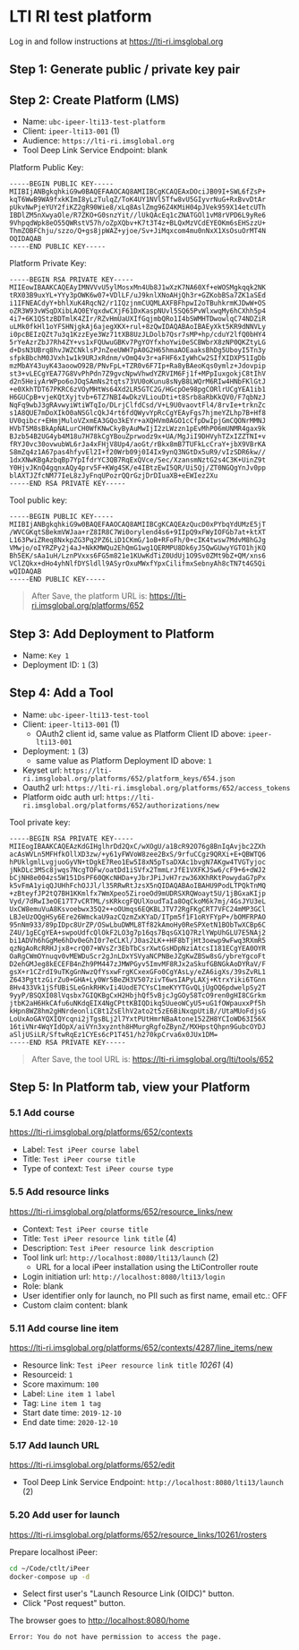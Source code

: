 # LTI RI test platform

Log in and follow instructions at <https://lti-ri.imsglobal.org>

## Step 1: Generate public / private key pair

## Step 2: Create Platform (LMS)

- Name: `ubc-ipeer-lti13-test-platform`
- Client: `ipeer-lti13-001` (1)
- Audience: `https://lti-ri.imsglobal.org`
- Tool Deep Link Service Endpoint: blank

Platform Public Key:

```
-----BEGIN PUBLIC KEY-----
MIIBIjANBgkqhkiG9w0BAQEFAAOCAQ8AMIIBCgKCAQEAxDOciJB09I+SWL6fZsP+
kqT6WwB9WA9fxkKImI8yLzTulqZ/ToK4UY1NVl5Tfw8vU5GIyvrNuG+RxBvvDtAr
pUkvNwPjeYUY2fiKZ2gR90Wie8/xLq8AslZmg96Z4KMiH04pJVek959X14etcUTh
IBDlZM5nXwyaOle/R7ZKO+G0snzYit//lUkQAcEq1cZNATGOl1vM8rVPD6L9yRe6
9VhpqdWpk8eO55QWRstV57h/oZpXQbv+K7t3T4z+BLQxMzVCdEYEOKm6sEHSzzU+
ThmZOBFChju/szzo/Q+gs8jpWAZ+yjoe/Sv+JiMqxcom4mu0nNxX1XsOsuOrMT4N
OQIDAQAB
-----END PUBLIC KEY-----
```

Platform Private Key:

```
-----BEGIN RSA PRIVATE KEY-----
MIIEowIBAAKCAQEAyIMNVVvU5ylMosxMn4Ub8J1wXzK7NA60Xf+eWOSMgkqqk2NK
tRX03B9uxYL+YYy3pOWK6w07+VDlLF/uJ9knlXNoAHjQh3r+GZKobBSa7ZK1aSEd
i1IFNEACdyY+bhlXuK4RqcN2/r1IQzjnmCUQMLAXFBFhpwI2oTBuhkrmKJDwW+OS
oZR3W93vWSqDXibLAQ0EYqxdwCXjF61DxKaspNUvl5SQ65PvWlxwqMy6hCXhh5p4
4i7+6K1QStzBDTmlK4ZIr/RZvHmUaUXIfGqjmbQRo1I4bSWMHTDwowlqC74NDZiR
uLMk0fkHl1oYFSHNjgkAj6ajegXKX+rul+8zQwIDAQABAoIBAEyXkt5KR9dNNVLy
i0pcBEIzQZt7u3q1KzzEye3Wz71tXB8UzJLDolb7Qsr7sMP+hp/cduY2lfQ0bHY4
5rYeAzrZbJ7Rh4ZY+vs1xFQUwuGBKv7PgYOYfxhoYwi0eSCBWbrX8zNP0QKZtyLG
d+DsN3UBrq8hvJWZCNklsPJnZeeUWH7pA0G2H65hmaAOEaaksBhDg5UboyI5Tn3y
sfpkBbchM0JVxh1w1k9URJxRdnm/vOmQ4v3r+aFHF6xIyWhCw2SIfXIDXP51IgDb
mzMbAY43uyK43aoowO92B/PNvFpL+TZR0v6F7Ip+Ra8yBAeoKqs0ymlz+Jdovpip
st3+vLECgYEA77G8VvPhPdn7Z9gvcNpwVhwdYZRVIM6Fj1f+MPpIuxgokjC8tIhV
d2n5HeiyArWPpo6oJOqSAmNs2tqts73VU0oKunu8sNyB8LWQrM6RIw4HNbFKlGtJ
+e0XkhTDT67PKRC6zVOyMHtWs64Xd2LR5GTC2G/HGcpOe98pgCORlrUCgYEA1ib1
H6GUCpB+vjeKQtXyjtvb+6TZ7NBI4wDkzVLiouDti+t8Srb8aRbKkQV0/F7qbNzJ
NqFq9wbJ3gRAvwyiWtiWTqIo/DLrjClfdCsd/V+L9U0vaovtFl4/8rvIe+trknZc
s1A8QUE7mDoXIkO0aNSGlcQkJ4rt6fdQWyvYpRcCgYEAyFgs7hjmeYZLhp7B+Hf8
UV0qibcr+EHmjMuloVZxmEA3GQo3kEYr+aXQHVm0AGO1cCfpDwIpjGmCQONrMMNJ
HVbT5M8sBkApNALurCH0WfKNwCkyByAuMwIjI2zLWzzn1pEvMhP06mUNMR4gax9k
BJzb54B2UG4yb4M18u7H78kCgYBouZprwodz9x+UA/MgJiI9DHVyhTZxIZZTNI+v
fRYJ0vc30ovwubWL6rJa4xFHjV8Up4/aoGt/rBkx8mB7TUFkLcCraY+jbX9VBrKA
S8mZq4z1A67pas4hfyvEl2I+f20Wrb09j0I4Ix9ynQ3NGtDx5uR9/vIzSDR6kw//
1dxXNwKBgAzbqBp7YpIfdrYC3QB7RqExQVce/Sec/XzansmNztG2s4C3K+UinZ9t
Y0HjvJKnQ4gqnxAQy4prv5F+KWg4SK/e4IBtzEwI5QR/Ui5Qj/ZT0NGQgYnJv0pp
blAXTJZfcNM77IeL8zJyFnqUPozrQQrGzjDrDIuaXB+eEWIez2Xu
-----END RSA PRIVATE KEY-----
```

Tool public key:

```
-----BEGIN PUBLIC KEY-----
MIIBIjANBgkqhkiG9w0BAQEFAAOCAQ8AMIIBCgKCAQEAzQucD0xPYbqYdUMzE5jT
/WVCGKqtSBekmVWJaa+rZ8IR8C7Wi0orylend4s6+9IIpQ9xFWyIOFGb7at+ktXT
L163PwiZReq8NxkpZG3Pq2PZ6LiD1CKmG/1oB+RFoFh/0+cIK4twsw7MdvM8hGJg
VMwjo/oIYRZPy2j4aJ+NkKMWQu2EhQmG1wg1QERMPU8Dk6yJ5QwGUwyYGTO1hjKQ
Bh5EK/sAa1uH/LznPVxxs6FG5m821e1KUwKdTiZ0UdUj1O9Sv0ZMt9bZ+QM/xns6
VClZQkx+dHo4yhNlfDYSldll9ASyrOxuMWxfYpxCilifmxSebnyAh8cTN7t4G5Qi
wQIDAQAB
-----END PUBLIC KEY-----
```

> After Save, the platform URL is: <https://lti-ri.imsglobal.org/platforms/652>

## Step 3: Add Deployment to Platform

- Name: `Key 1`
- Deployment ID: `1` (3)

## Step 4: Add a Tool

- Name: `ubc-ipeer-lti13-test-tool`
- Client: `ipeer-lti13-001` (1)
    - OAuth2 client id, same value as Platform Client ID above: `ipeer-lti13-001`
- Deployment: `1` (3)
    - same value as Platform Deployment ID above: `1`
- Keyset url: `https://lti-ri.imsglobal.org/platforms/652/platform_keys/654.json`
- Oauth2 url: `https://lti-ri.imsglobal.org/platforms/652/access_tokens`
- Platform oidc auth url: `https://lti-ri.imsglobal.org/platforms/652/authorizations/new`

Tool private key:

```
-----BEGIN RSA PRIVATE KEY-----
MIIEogIBAAKCAQEAzKdGIHglhrDd2QxC/wXOgU/a1BcR92O76g8BnIqAvjbc2ZXh
acAsWVLn5MFHfkOllXD3zw/+y61yFWVoW8zee2BxS/9rfuCCgz9QRXi+E+QBWTQ6
hPUklgmlLvgjuoGyVN+tDgkE7Reo1Ew5I8xN5pTsaDXAc1bvgN7AKgw4TVGTyjoc
jNkDLc3MSc8jwqs7NcgTOFw/oatDd1iSVfx2TmmLrJfE1VXFKJSw6/cF9+6+dWJ2
bCjNH8e004zs5W151DsPF60QKcNHDa+yJbrJPiJvH7rzw36XKhRKtPowydaG7pPx
k5vFmA1yiqQJUHhFchOJJl/l35RRwRtJzsX5nQIDAQABAoIBAHU9PodLTPQkTnMQ
+zBteyfJP2tQ7BH1KKmlfx7WmXpeo5ZiroeOd9mUDRSXRQWoayt5U/1jBGxaKIjp
Vyd/7dRwI3eOE17T7vCRTML/sKRkcgFQUlXoudTaIa8OqCkoM6k7mj/4GsJYU3eL
UxCW8emuVuA8Ksvoebwx35Q2++oOUmqs6EQKBLJTV72RgFKgCRT7VFC24mMP3GCl
LBJeUzOQgHSy6Ere26WmckaU9azCQzmZxKYaD/ITpm5f1F1oRYFYpP+/bOMFRPAO
95nNm933/89pIDpc8UrZP/OSwLbuDWML8Tf82kAmoHy0ReSPXetN1BObTwXCBp6C
Z4U/1gECgYEA+swpoUdfcQlOkF2LO3g7p16qs7BqsGX1Q7RzlYWpUhGLU7E5NAj2
bi1ADVh6hGgMe6hDv0eGhI0r7eCLKl/J0as2LK++HF8bTjHt3oewp9wFwq3RXmR5
qzNgAoRcRRHJjx8+crQ07+WVsZr3EbTbCsrXwtGsHDpNziAtcsI181ECgYEA0OYR
OaRgCWmOYnuqv0vMEWDuScr2gJnLDxYSVyaNCPNBeJZgKwZBSw8sG/ybreYgcoFt
D2ehGMJeg8kECEFB4nZh9PM447zJMWPGyv5ImvMF8RJx2aSkufGBNGkAoDYRaV/F
gsX+r1CZrdI9uTKgGnNwzQfYsxwFrgKCxexGFo0CgYAsLy/eZA6igXs/39sZvRL1
Z643PgttzGirZu0+GHA+Ly0Wr5BeZH3V507zivT6wsIAPyLAXj+KtrxYiki6TGnn
8Hv433Vk1jSfUBiSLeGnkRHKvIi4UodE7CYsC1meKYYTGvQLjUgOQ6pdwelpSy2T
9yyP/BSQXI08lVqsbx7GIQKBgCxH2HbjhQf5vBjcJgGOy58TcO9ren0gHI8CGrkm
jtbK2aH6HkCAfu6uNKdqEIX4NgCPttKBIQDikq5UueoWCyU5+uG1fOWpauxxPf5h
kHpn8WZ8hm2gHNrdeonliCBt1ZsElhV2ato2t5zE6BiNxqpUtiB//UtaMUoFdjsG
LoUxAoGAYQXIQYcqni2jTgsBLj2l7YxtPUtHmrNBaAtone152ZH8YCIoWD63I56X
16tiVNr4WqYIdOpX/aiVYn3xyznth8HMurgRgfoZBynZ/MXHpstQhpn9GubcOYDJ
aSljUSiLR/SftwRqEz1CYEs6cP1T451/h270kpCrva6x0JUx1DM=
-----END RSA PRIVATE KEY-----
```

> After Save, the tool URL is: <https://lti-ri.imsglobal.org/lti/tools/652>

## Step 5: In Platform tab, view your Platform

### 5.1 Add course

<https://lti-ri.imsglobal.org/platforms/652/contexts>

- Label: `Test iPeer course label`
- Title: `Test iPeer course title`
- Type of context: `Test iPeer course type`

### 5.5 Add resource links

<https://lti-ri.imsglobal.org/platforms/652/resource_links/new>

- Context: `Test iPeer course title`
- Title: `Test iPeer resource link title` (4)
- Description: `Test iPeer resource link description`
- Tool link url: `http://localhost:8080/lti13/launch` (2)
    - URL for a local iPeer installation using the LtiController route
- Login initiation url: `http://localhost:8080/lti13/login`
- Role: blank
- User identifier only for launch, no PII such as first name, email etc.: OFF
- Custom claim content: blank

### 5.11 Add course line item

<https://lti-ri.imsglobal.org/platforms/652/contexts/4287/line_items/new>

- Resource link: `Test iPeer resource link title` _10261_ (4)
- Resourceid: `1`
- Score maximum: `100`
- Label: `Line item 1 label`
- Tag: `Line item 1 tag`
- Start date time: `2019-12-10`
- End date time: `2020-12-10`

### 5.17 Add launch URL

<https://lti-ri.imsglobal.org/platforms/652/edit>

- Tool Deep Link Service Endpoint: `http://localhost:8080/lti13/launch` (2)

### 5.20 Add user for launch

<https://lti-ri.imsglobal.org/platforms/652/resource_links/10261/rosters>

Prepare localhost iPeer:

```bash
cd ~/Code/ctlt/iPeer
docker-compose up -d
```

- Select first user's "Launch Resource Link (OIDC)" button.
- Click "Post request" button.

The browser goes to <http://localhost:8080/home>

```
Error: You do not have permission to access the page.
```

